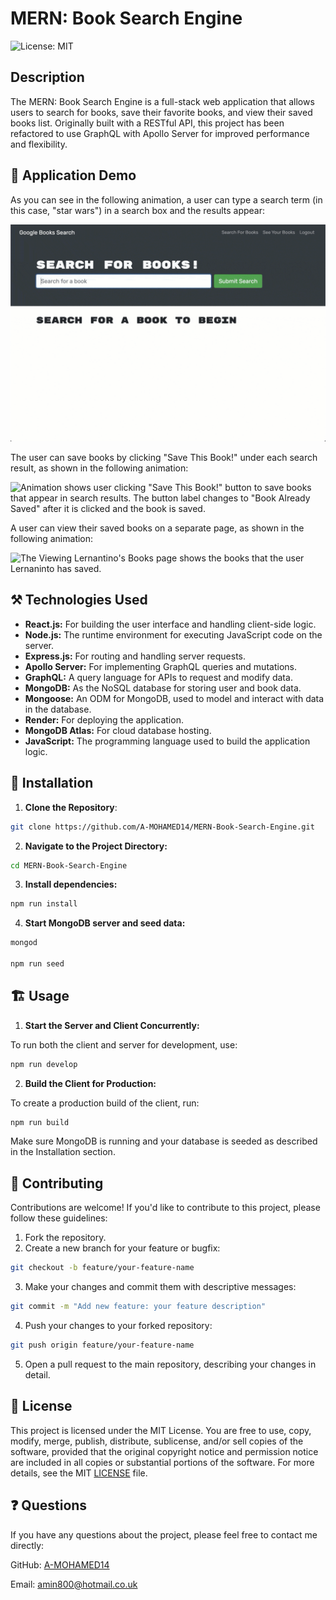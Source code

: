 # MERN: Book Search Engine

![License: MIT](https://img.shields.io/badge/License-MIT-yellow.svg)

## Description

The MERN: Book Search Engine is a full-stack web application that allows users to search for books, save their favorite books, and view their saved books list. Originally built with a RESTful API, this project has been refactored to use GraphQL with Apollo Server for improved performance and flexibility.

## 🎥 Application Demo

As you can see in the following animation, a user can type a search term (in this case, "star wars") in a search box and the results appear:

![Animation shows "star wars" typed into a search box and books about Star Wars appearing as results.](./assets/demo-01.gif)

The user can save books by clicking "Save This Book!" under each search result, as shown in the following animation:

![Animation shows user clicking "Save This Book!" button to save books that appear in search results. The button label changes to "Book Already Saved" after it is clicked and the book is saved.](./assets/demo-02.gif)

A user can view their saved books on a separate page, as shown in the following animation:

![The Viewing Lernantino's Books page shows the books that the user Lernaninto has saved.](./assets/demo-03.gif)

## ⚒️ Technologies Used

- **React.js:** For building the user interface and handling client-side logic.
- **Node.js:** The runtime environment for executing JavaScript code on the server.
- **Express.js:** For routing and handling server requests.
- **Apollo Server:** For implementing GraphQL queries and mutations.
- **GraphQL:** A query language for APIs to request and modify data.
- **MongoDB:** As the NoSQL database for storing user and book data.
- **Mongoose:** An ODM for MongoDB, used to model and interact with data in the database.
- **Render:** For deploying the application.
- **MongoDB Atlas:** For cloud database hosting.
- **JavaScript:** The programming language used to build the application logic.

## 🚀 Installation

1. **Clone the Repository**:

```sh
git clone https://github.com/A-MOHAMED14/MERN-Book-Search-Engine.git
```

2. **Navigate to the Project Directory:**

```sh
cd MERN-Book-Search-Engine
```

3. **Install dependencies:**

```sh
npm run install
```

4. **Start MongoDB server and seed data:**

```sh
mongod

npm run seed
```

## 🏗️ Usage

1. **Start the Server and Client Concurrently:**

To run both the client and server for development, use:

```sh
npm run develop
```

2. **Build the Client for Production:**

To create a production build of the client, run:

```sh
npm run build
```

Make sure MongoDB is running and your database is seeded as described in the Installation section.

## 🤝 Contributing

Contributions are welcome! If you'd like to contribute to this project, please follow these guidelines:

1. Fork the repository.
2. Create a new branch for your feature or bugfix:

```sh
git checkout -b feature/your-feature-name
```

3. Make your changes and commit them with descriptive messages:

```sh
git commit -m "Add new feature: your feature description"
```

4. Push your changes to your forked repository:

```sh
git push origin feature/your-feature-name
```

5. Open a pull request to the main repository, describing your changes in detail.

## 📄 License

This project is licensed under the MIT License. You are free to use, copy, modify, merge, publish, distribute, sublicense, and/or sell copies of the software, provided that the original copyright notice and permission notice are included in all copies or substantial portions of the software. For more details, see the MIT [LICENSE](https://opensource.org/licenses/MIT) file.

## ❓ Questions

If you have any questions about the project, please feel free to contact me directly:

GitHub: <a href="https://github.com/A-MOHAMED14">A-MOHAMED14</a>

Email: <a href="mailto:amin800@hotmail.co.uk">amin800@hotmail.co.uk</a>
